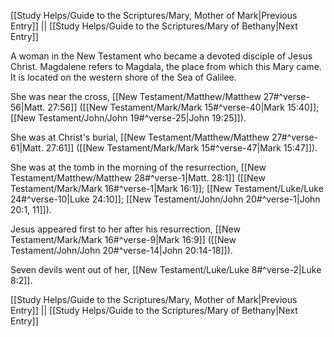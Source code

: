 [[Study Helps/Guide to the Scriptures/Mary, Mother of Mark|Previous Entry]]  ||  [[Study Helps/Guide to the Scriptures/Mary of Bethany|Next Entry]]

 A woman in the New Testament who became a devoted disciple of Jesus Christ. Magdalene refers to Magdala, the place from which this Mary came. It is located on the western shore of the Sea of Galilee.

 She was near the cross, [[New Testament/Matthew/Matthew 27#^verse-56|Matt. 27:56]] ([[New Testament/Mark/Mark 15#^verse-40|Mark 15:40]]; [[New Testament/John/John 19#^verse-25|John 19:25]]).

 She was at Christ's burial, [[New Testament/Matthew/Matthew 27#^verse-61|Matt. 27:61]] ([[New Testament/Mark/Mark 15#^verse-47|Mark 15:47]]).

 She was at the tomb in the morning of the resurrection, [[New Testament/Matthew/Matthew 28#^verse-1|Matt. 28:1]] ([[New Testament/Mark/Mark 16#^verse-1|Mark 16:1]]; [[New Testament/Luke/Luke 24#^verse-10|Luke 24:10]]; [[New Testament/John/John 20#^verse-1|John 20:1, 11]]).

 Jesus appeared first to her after his resurrection, [[New Testament/Mark/Mark 16#^verse-9|Mark 16:9]] ([[New Testament/John/John 20#^verse-14|John 20:14-18]]).

 Seven devils went out of her, [[New Testament/Luke/Luke 8#^verse-2|Luke 8:2]].

[[Study Helps/Guide to the Scriptures/Mary, Mother of Mark|Previous Entry]]  ||  [[Study Helps/Guide to the Scriptures/Mary of Bethany|Next Entry]]